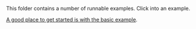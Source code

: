 This folder contains a number of runnable examples. Click into an example.

[A good place to get started is with the basic example](https://github.com/thekevinscott/UpscalerJS/tree/master/examples/basic).
